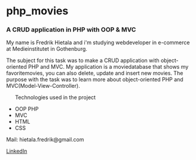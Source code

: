 # php_movies
<h3>A CRUD application in PHP with OOP &amp; MVC</h3>
<p>My name is Fredrik Hietala and i'm studying webdeveloper in e-commerce at Medieinstitutet in Gothenburg.</p>
<p>The subject for this task was to make a CRUD application with object-oriented PHP and MVC. My application is a moviedatabase that shows my favoritemovies, you can also delete, update and insert new movies. The purpose with the task was to learn more about object-oriented PHP and MVC(Model-View-Controller).</p>
<ul><p>Technologies used in the project</p>
<li>OOP PHP</li>
<li>MVC</li>
<li>HTML</li>
<li>CSS</li>
</ul>
<p>Mail: hietala.fredrik@gmail.com</p>
<p><a href="https://www.linkedin.com/in/fredrik-hietala-4a8a4467/">LinkedIn</a></p>
